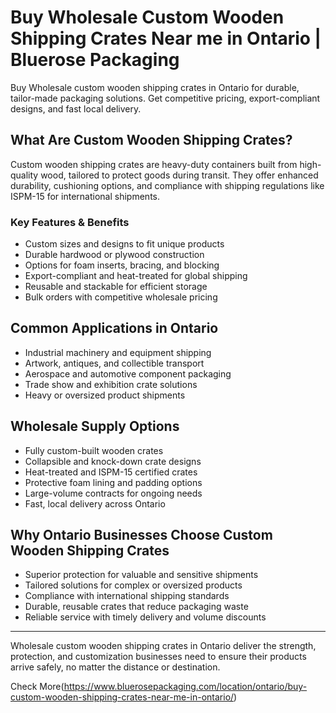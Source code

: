 # Buy Wholesale Custom Wooden Shipping Crates Near me in Ontario | Bluerose Packaging

Buy Wholesale custom wooden shipping crates in Ontario for durable, tailor-made packaging solutions. Get competitive pricing, export-compliant designs, and fast local delivery.

## What Are Custom Wooden Shipping Crates?

Custom wooden shipping crates are heavy-duty containers built from high-quality wood, tailored to protect goods during transit. They offer enhanced durability, cushioning options, and compliance with shipping regulations like ISPM-15 for international shipments.

### Key Features & Benefits

- Custom sizes and designs to fit unique products  
- Durable hardwood or plywood construction  
- Options for foam inserts, bracing, and blocking  
- Export-compliant and heat-treated for global shipping  
- Reusable and stackable for efficient storage  
- Bulk orders with competitive wholesale pricing  

## Common Applications in Ontario

- Industrial machinery and equipment shipping  
- Artwork, antiques, and collectible transport  
- Aerospace and automotive component packaging  
- Trade show and exhibition crate solutions  
- Heavy or oversized product shipments  

## Wholesale Supply Options

- Fully custom-built wooden crates  
- Collapsible and knock-down crate designs  
- Heat-treated and ISPM-15 certified crates  
- Protective foam lining and padding options  
- Large-volume contracts for ongoing needs  
- Fast, local delivery across Ontario  

## Why Ontario Businesses Choose Custom Wooden Shipping Crates

- Superior protection for valuable and sensitive shipments  
- Tailored solutions for complex or oversized products  
- Compliance with international shipping standards  
- Durable, reusable crates that reduce packaging waste  
- Reliable service with timely delivery and volume discounts  

---

Wholesale custom wooden shipping crates in Ontario deliver the strength, protection, and customization businesses need to ensure their products arrive safely, no matter the distance or destination.

Check More(https://www.bluerosepackaging.com/location/ontario/buy-custom-wooden-shipping-crates-near-me-in-ontario/)
